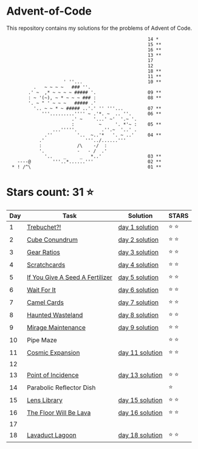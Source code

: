 # Advent-of-Code
This repository contains my solutions for the problems of Advent of Code.

```
                                                    14 *
                                                    15 **
                                                    16 **
                                                    13 **
                                                    17
                                                    12
                                                    18 **
                                                    11 **
                     ' ''...                        10 **
          .   ~ ~ ~ ~   ### ''.
        .' ~  ,* ~ ~ ~ ~ ##### '.                   09 **
        : ~ '(~), ~ * ~ ~ ~ ### :                   08 **
        '. ~ " ' ~ ~ ~   ##### .'
          '.. ~ ~ * ~ ##### ..'.' '' '''...         07 **
             '''.........'''' ~ .'*. ~  .. ''.      06 **
                        .' ~    '...' ~'  '.~ '.   
                        :         ~     '. *'~ :    05 ** 
                 ...'''''.         .''.~  '..' .   
              .''         '..  ~..'*   '. ~ ..'     04 **
            .'               '''../......'''               
            :             /\    -/  :               
            '.            -   - /  .'
              '..    _     _   *..'                 03 **
    ----@        '''..*......'''                    02 **
  * ! /^\                                           01 **

```

# Stars count: 31 :star:

Day | Task | Solution | STARS |
------------ | ------------ | ------------- | ------------- |
1 |[Trebuchet?!](./day-01) |[day 1 solution](./day-01/Program.cs) | :star: :star: |
2 |[Cube Conundrum](./day-02) |[day 2 solution](./day-02/Program.cs) | :star: :star: |
3 |[Gear Ratios](./day-03) |[day 3 solution](./day-03/Program.cs) | :star: :star: |
4 |[Scratchcards](./day-04) |[day 4 solution](./day-04/Program.cs) | :star: :star: |
5 |[If You Give A Seed A Fertilizer](./day-05) |[day 5 solution](./day-05/Program.cs) | :star: :star: |
6 |[Wait For It](./day-06) |[day 6 solution](./day-06/Program.cs) | :star: :star: |
7 |[Camel Cards](./day-07) |[day 7 solution](./day-07/Program.cs) | :star: :star: |
8 |[Haunted Wasteland](./day-08) |[day 8 solution](./day-08/Program.cs) | :star: :star: |
9 |[Mirage Maintenance](./day-09) |[day 9 solution](./day-09/Program.cs) | :star: :star: |
10| Pipe Maze | | :star: :star: |
11 |[Cosmic Expansion](./day-11) |[day 11 solution](./day-11/Program.cs) | :star: :star: |
12|  | | |
13|[Point of Incidence](./day-13)|[day 13 solution](./day-13/Program.cs) | :star: :star: |
14| Parabolic Reflector Dish | | :star: |
15 |[Lens Library](./day-15) |[day 15 solution](./day-15/Program.cs) | :star: :star: |
16 |[The Floor Will Be Lava](./day-16) |[day 16 solution](./day-16/Program.cs) | :star: :star: |
17|  | | |
18 |[Lavaduct Lagoon](./day-18) |[day 18 solution](./day-18/Program.cs) | :star: :star: |
